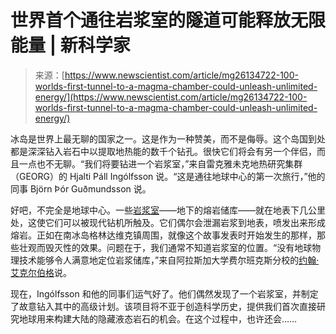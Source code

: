 <!--yml

category: 未分类

date: 2024-05-27 14:35:06

-->

# 世界首个通往岩浆室的隧道可能释放无限能量 | 新科学家

> 来源：[https://www.newscientist.com/article/mg26134722-100-worlds-first-tunnel-to-a-magma-chamber-could-unleash-unlimited-energy/](https://www.newscientist.com/article/mg26134722-100-worlds-first-tunnel-to-a-magma-chamber-could-unleash-unlimited-energy/)

冰岛是世界上最无聊的国家之一。这是作为一种赞美，而不是侮辱。这个岛国到处都是深深钻入岩石中以提取地热能的数千个钻孔。很快它们将会有另一个伴侣，而且一点也不无聊。“我们将要钻进一个岩浆室，”来自雷克雅未克地热研究集群（GEORG）的 Hjalti Páll Ingólfsson 说。“这是通往地球中心的第一次旅行，”他的同事 Björn Þór Guðmundsson 说。

好吧，不完全是地球中心。一些[岩浆室](/article/mg22630192-100-vast-magma-reservoir-found-hiding-beneath-yellowstone-park/)——地下的熔岩储库——就在地表下几公里处，这使它们可以被现代钻机所触及。它们偶尔会泄漏岩浆到地表，喷发出来形成熔岩。正如在南冰岛格林达维克镇周围，就像这个故事发表时开始发生的那样，那些壮观而毁灭性的效果。问题在于，我们通常不知道岩浆室的位置。“没有地球物理技术能够令人满意地定位岩浆储库，”来自阿拉斯加大学费尔班克斯分校的[约翰·艾克尔伯格](https://www.uaf.edu/acep/about/our-team/john-eichelberger.php)说。

现在，Ingólfsson 和他的同事们运气好了。他们偶然发现了一个岩浆室，并制定了故意钻入其中的高级计划。该项目将不亚于创造科学历史，提供我们首次直接研究地球用来构建大陆的隐藏液态岩石的机会。在这个过程中，也许还会……
